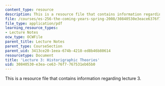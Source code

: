 ```yaml
---
content_type: resource
description: This is a resource file that contains information regarding lecture 3.
file: /courses/es-256-the-coming-years-spring-2008/30840530e3eace6376f7767531eb65b0_MITES_256S08_Lec03.pdf
file_type: application/pdf
learning_resource_types:
- Lecture Notes
ocw_type: OCWFile
parent_title: Lecture Notes
parent_type: CourseSection
parent_uid: 3413ce20-1eea-674b-4218-ed8b46b80614
resourcetype: Document
title: 'Lecture 3: Historigraphic Theories'
uid: 30840530-e3ea-ce63-76f7-767531eb65b0
---
```

This is a resource file that contains information regarding lecture 3.

